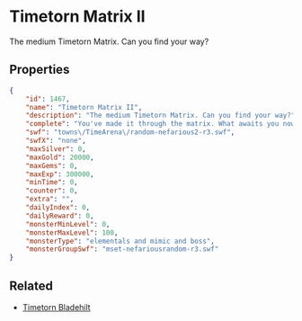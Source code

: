 # Timetorn Matrix II

The medium Timetorn Matrix. Can you find your way?

## Properties

```json
{
    "id": 1467,
    "name": "Timetorn Matrix II",
    "description": "The medium Timetorn Matrix. Can you find your way?",
    "complete": "You've made it through the matrix. What awaits you now?",
    "swf": "towns\/TimeArena\/random-nefarious2-r3.swf",
    "swfX": "none",
    "maxSilver": 0,
    "maxGold": 20000,
    "maxGems": 0,
    "maxExp": 300000,
    "minTime": 0,
    "counter": 0,
    "extra": "",
    "dailyIndex": 0,
    "dailyReward": 0,
    "monsterMinLevel": 0,
    "monsterMaxLevel": 100,
    "monsterType": "elementals and mimic and boss",
    "monsterGroupSwf": "mset-nefariousrandom-r3.swf"
}
```

## Related

- [Timetorn Bladehilt](../items/17699-timetorn-bladehilt.md)

